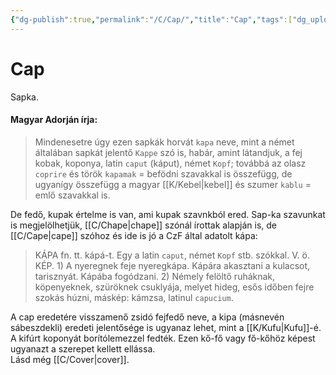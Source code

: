 ```yaml
---
{"dg-publish":true,"permalink":"/C/Cap/","title":"Cap","tags":["dg_uploaded"],"created":"2023-11-05T02:53","updated":"2023-11-05T02:53"}
---
```



# Cap

Sapka.

#### Magyar Adorján írja:

> Mindenesetre úgy ezen sapkák horvát `kapa` neve, mint a német általában sapkát jelentő `Kappe` szó is, habár, amint látandjuk, a fej kobak, koponya, latin `caput` (káput), német `Kopf`; továbbá az olasz `coprire` és török `kapamak` = befödni szavakkal is összefügg, de ugyanígy összefügg a magyar [[K/Kebel\|kebel]] és szumer `kablu` = emlő szavakkal is.  

De fedő, kupak értelme is van, ami kupak szavnkból ered. Sap-ka szavunkat is megjelölhetjük, [[C/Chape\|chape]] szónál írottak alapján is, de [[C/Cape\|cape]] szóhoz és ide is jó a CzF által adatolt kápa:  
> KÁPA fn. tt. kápá-t. Egy a latin `caput`, német `Kopf` stb. szókkal. V. ö. KÉP. 1) A nyeregnek feje nyeregkápa. Kápára akasztani a kulacsot, tarisznyát. Kápába fogódzani. 2) Némely felöltő ruháknak, köpenyeknek, szüröknek csuklyája, melyet hideg, esős időben fejre szokás húzni, máskép: kámzsa, latinul `capucium`.  

A cap eredetére visszamenő zsidó fejfedő neve, a kipa (másnevén sábeszdekli) eredeti jelentősége is ugyanaz lehet, mint a [[K/Kufu\|Kufu]]-é. A kifúrt koponyát borítólemezzel fedték. Ezen kő-fő vagy fő-kőhöz képest ugyanazt a szerepet kellett ellássa.  
Lásd még [[C/Cover\|cover]].  